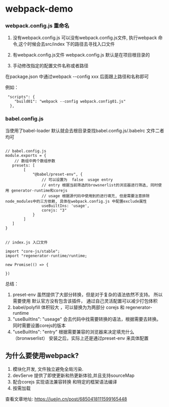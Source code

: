 # webpack-demo

### webpack.config.js 重命名

1. 没有webpack.config.js
可以没有webpack.config.js文件, 执行webpack 命令,这个时候会去src/index 下的路径去寻找入口文件

2. 有webpack.config.js文件
webpack.config.js 默认是在项目根目录的

3. 手动修改指定的配置文件名称或者路径

在package.json 中通过webpack --config xxx 后面跟上路径和名称即可

例如：
```
 "scripts": {
    "build01": "webpack --config webpack.config01.js"
  },
```

### babel.config.js 

当使用了babel-loader 默认就会去根目录查找babel.config.js/.babelrc 文件二者均可

```

// babel.config.js
module.exports = {
    // 数组中两个数组参数
   presets: [
        [
            "@babel/preset-env", {
                // 可以设置为  false  usage entry
                // entry 根据当前筛选的browsnerlist的浏览器进行筛选, 同时使用 generator-runtime和corejs  
                // usage 根据源代码中使用到的进行填充, 但是需要注意排除node_modules中的三方依赖, 具体在webpack.config.js 中配置exclude属性
                useBuiltIns: 'usage',
                corejs: "3"
            }   
        ]
   ]
}


// index.js 入口文件

import "core-js/stable";
import "regenerator-runtime/runtime;

new Promise(() => {

})
```

总结： 
1. preset-env 虽然提供了大部分转换，但是对于复杂的语法依然不支持。 所以需要使用
默认官方没有包含该插件， 通过自己灵活配置可以减少打包体积
2. babel/polyfill  体积较大 ，可以替换为为两部分 corejs 和 regenerator-runtime
3. "useBuiltIns": "useage" 会去代码中找需要转换的语法，根据需要去转换。 同时需要设置corejs的版本
4. "useBuiltIns": "entry" 根据需要兼容的浏览器来决定填充什么（bronwserlist）
安装之后，实际上还是通过preset-env 来具体配置

## 为什么要使用webpack?

1. 模块化开发, 文件独立避免全局污染.
2. devServe 提供了即使更新和热更新体验,并且支持sourceMap
3. 配合corejs 实现语法兼容转换 和特定的框架语法编译
4. 按需加载


查看文章地址: https://juejin.cn/post/6850418111599165448